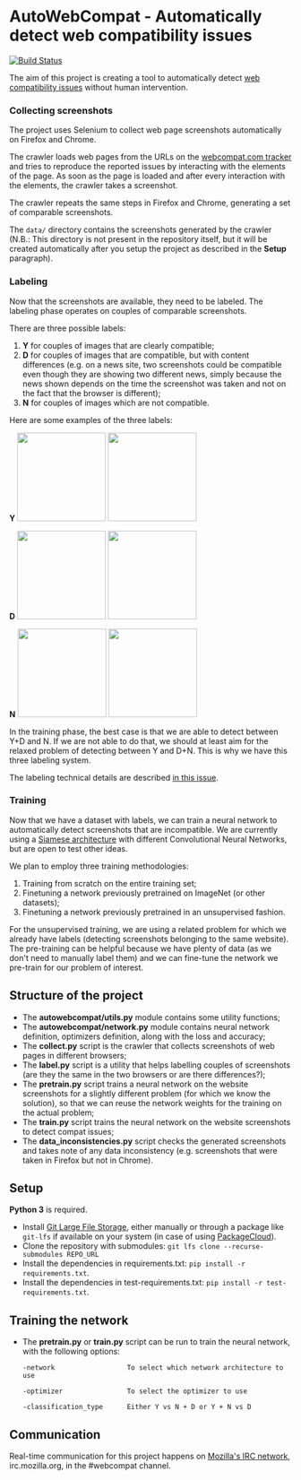 # AutoWebCompat - Automatically detect web compatibility issues

[![Build Status](https://travis-ci.org/marco-c/autowebcompat.svg?branch=master)](https://travis-ci.org/marco-c/autowebcompat)

The aim of this project is creating a tool to automatically detect [web compatibility issues](https://wiki.mozilla.org/Compatibility#What_is_Web_Compatibility) without human intervention.


### Collecting screenshots

The project uses Selenium to collect web page screenshots automatically on Firefox and Chrome.

The crawler loads web pages from the URLs on the [webcompat.com tracker](https://webcompat.com/) and tries to reproduce the reported issues by interacting with the elements of the page. As soon as the page is loaded and after every interaction with the elements, the crawler takes a screenshot.

The crawler repeats the same steps in Firefox and Chrome, generating a set of comparable screenshots.

The `data/` directory contains the screenshots generated by the crawler (N.B.: This directory is not present in the repository itself, but it will be created automatically after you setup the project as described in the **Setup** paragraph).

### Labeling

Now that the screenshots are available, they need to be labeled. The labeling phase operates on couples of comparable screenshots.

There are three possible labels:
1. **Y** for couples of images that are clearly compatible;
2. **D** for couples of images that are compatible, but with content differences (e.g. on a news site, two screenshots could be compatible even though they are showing two different news, simply because the news shown depends on the time the screenshot was taken and not on the fact that the browser is different);
3. **N** for couples of images which are not compatible.

Here are some examples of the three labels:

**Y**
<img src="https://user-images.githubusercontent.com/1616846/35619755-4a932132-067f-11e8-8b1c-c2f70a6819f4.png" width=158 /> <img src="https://user-images.githubusercontent.com/1616846/35619749-458ac7b2-067f-11e8-868d-ac6e186dec98.png" width=158 />

**D**
<img src="https://user-images.githubusercontent.com/1616846/35619779-5d39f90a-067f-11e8-9e31-7c793c79f246.png" width=158 /> <img src="https://user-images.githubusercontent.com/1616846/35619800-6f25ff2e-067f-11e8-8792-f1c3d9c875d1.png" width=158 />

**N**
<img src="https://user-images.githubusercontent.com/1616846/35619822-7f65ed22-067f-11e8-9b2b-ea99cfd6f7de.png" width=158 /> <img src="https://user-images.githubusercontent.com/1616846/35619769-5724cafe-067f-11e8-8e6a-00d527ab3581.png" width=158 />

In the training phase, the best case is that we are able to detect between Y+D and N. If we are not able to do that, we should at least aim for the relaxed problem of detecting between Y and D+N. This is why we have this three labeling system.

The labeling technical details are described [in this issue](https://github.com/marco-c/autowebcompat/issues/2).

### Training

Now that we have a dataset with labels, we can train a neural network to automatically detect screenshots that are incompatible. We are currently using a [Siamese architecture](https://papers.nips.cc/paper/769-signature-verification-using-a-siamese-time-delay-neural-network.pdf) with different Convolutional Neural Networks, but are open to test other ideas.

We plan to employ three training methodologies:
1. Training from scratch on the entire training set;
2. Finetuning a network previously pretrained on ImageNet (or other datasets);
3. Finetuning a network previously pretrained in an unsupervised fashion.

For the unsupervised training, we are using a related problem for which we already have labels (detecting screenshots belonging to the same website). The pre-training can be helpful because we have plenty of data (as we don't need to manually label them) and we can fine-tune the network we pre-train for our problem of interest.


## Structure of the project

- The **autowebcompat/utils.py** module contains some utility functions;
- The **autowebcompat/network.py** module contains neural network definition, optimizers definition, along with the loss and accuracy;
- The **collect.py** script is the crawler that collects screenshots of web pages in different browsers;
- The **label.py** script is a utility that helps labelling couples of screenshots (are they the same in the two browsers or are there differences?);
- The **pretrain.py** script trains a neural network on the website screenshots for a slightly different problem (for which we know the solution), so that we can reuse the network weights for the training on the actual problem;
- The **train.py** script trains the neural network on the website screenshots to detect compat issues;
- The **data_inconsistencies.py** script checks the generated screenshots and takes note of any data inconsistency (e.g. screenshots that were taken in Firefox but not in Chrome).

## Setup

**Python 3** is required.

- Install [Git Large File Storage](https://git-lfs.github.com/), either manually or through a package like `git-lfs` if available on your system (in case of using [PackageCloud](https://github.com/git-lfs/git-lfs/blob/master/INSTALLING.md)).
- Clone the repository with submodules: `git lfs clone --recurse-submodules REPO_URL`
- Install the dependencies in requirements.txt: `pip install -r requirements.txt`.
- Install the dependencies in test-requirements.txt: `pip install -r test-requirements.txt`.

## Training the network
- The **pretrain.py** or **train.py** script can be run to train the neural network, with the following options:

    ```
    -network                  To select which network architecture to use
                                                       
    -optimizer                To select the optimizer to use   
                              
    -classification_type      Either Y vs N + D or Y + N vs D
    ```


## Communication

Real-time communication for this project happens on [Mozilla's IRC network](https://wiki.mozilla.org/IRC), irc.mozilla.org, in the #webcompat channel.
